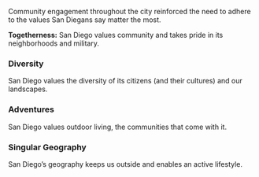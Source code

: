 Community engagement throughout the city reinforced the need to adhere to the values San Diegans say matter the most.

**Togetherness:** San Diego values community and takes pride in its neighborhoods and military.

### Diversity
San Diego values the diversity of its citizens (and their cultures) and our landscapes.

### Adventures
San Diego values outdoor living, the communities that come with it.

### Singular Geography
San Diego’s geography keeps us outside and enables an active lifestyle.
